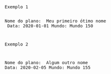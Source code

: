 <div>
<pre class="md-pre">
<span class="md-correct2">Exemplo 1</span>

Nome do plano: <span class = "md-correct2"> Meu primeiro ótimo nome </span>
Data: 2020-01-01
Mundo: Mundo 150

<span class="md-correct2">Exemplo 2</span>

Nome do plano: <span class = "md-correct2"> Algum outro nome </span>
Data: 2020-02-05
Mundo: Mundo 155

</pre>
</div>
